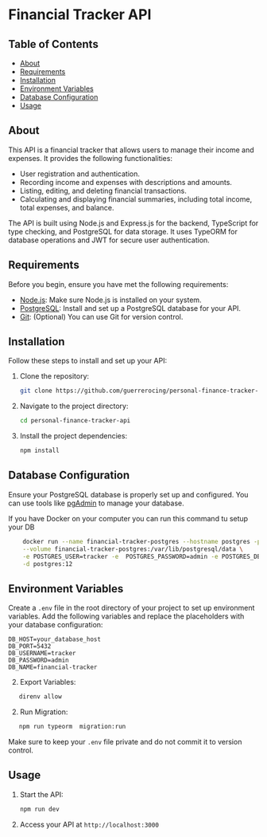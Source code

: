 # Financial Tracker API

## Table of Contents

- [About](#about)
- [Requirements](#requirements)
- [Installation](#installation)
- [Environment Variables](#environment-variables)
- [Database Configuration](#database-configuration)
- [Usage](#usage)

## About

This API is a financial tracker that allows users to manage their income and expenses. It provides the following functionalities:

- User registration and authentication.
- Recording income and expenses with descriptions and amounts.
- Listing, editing, and deleting financial transactions.
- Calculating and displaying financial summaries, including total income, total expenses, and balance.

The API is built using Node.js and Express.js for the backend, TypeScript for type checking, and PostgreSQL for data storage. It uses TypeORM for database operations and JWT for secure user authentication.

## Requirements

Before you begin, ensure you have met the following requirements:

- [Node.js](https://nodejs.org/): Make sure Node.js is installed on your system.
- [PostgreSQL](https://www.postgresql.org/): Install and set up a PostgreSQL database for your API.
- [Git](https://git-scm.com/): (Optional) You can use Git for version control.

## Installation

Follow these steps to install and set up your API:

1. Clone the repository:

   ```bash
   git clone https://github.com/guerrerocing/personal-finance-tracker-api.git
   ```

2. Navigate to the project directory:

   ```bash
   cd personal-finance-tracker-api
   ```

3. Install the project dependencies:

   ```bash
   npm install
   ```

## Database Configuration

Ensure your PostgreSQL database is properly set up and configured. You can use tools like [pgAdmin](https://www.pgadmin.org/) to manage your database.

If you have Docker on your computer you can run this command tu setup your DB

```sh
    docker run --name financial-tracker-postgres --hostname postgres -p 5432:5432 \
    --volume financial-tracker-postgres:/var/lib/postgresql/data \
    -e POSTGRES_USER=tracker -e  POSTGRES_PASSWORD=admin -e POSTGRES_DB=financial-tracker \
    -d postgres:12

```

## Environment Variables

Create a `.env` file in the root directory of your project to set up environment variables. Add the following variables and replace the placeholders with your database configuration:

```dotenv
DB_HOST=your_database_host
DB_PORT=5432
DB_USERNAME=tracker
DB_PASSWORD=admin
DB_NAME=financial-tracker
```

2. Export Variables:

```bash
   direnv allow
```

2. Run Migration:

```bash
   npm run typeorm  migration:run
```

Make sure to keep your `.env` file private and do not commit it to version control.

## Usage

1. Start the API:

   ```bash
   npm run dev
   ```

2. Access your API at `http://localhost:3000`
